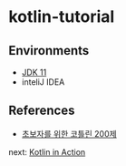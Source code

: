 # kotlin-tutorial

## Environments
- [JDK 11](https://openjdk.java.net/projects/jdk/11/)
- inteliJ IDEA

## References
- [초보자를 위한 코틀린 200제](http://www.yes24.com/Product/Goods/60820252)

next: [Kotlin in Action](http://www.yes24.com/Product/Goods/55148593)
